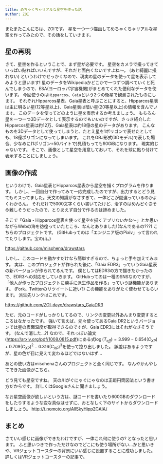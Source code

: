 ```yaml
---
title: めちゃくちゃリアルな星空を作った話
author: ZOI
---
```


またまたこんにちは、ZOIです。
星を一つ一つ描画してめちゃくちゃリアルな星空を作ってみたので、その話をしていきます。

## 星の再現

さて、星空を作るということで、まず星が必要です。
星空をカメラで撮ってきていっぱい貼ればいいんですが、それだと面白くないですよね〜。
(あと綺麗に撮れない)
というわけでせっかくなので、現実の星のデータを使って星を表示してみようと思います!
星のデータをWikipediaかどこかで一つずつ調べていくと死んでしまうので、ESA(ヨーロッパ宇宙機関)がまとめてくれた便利なデータを使います。
今回使うのは`Hipparcos`、`Gaia`という2つの衛星で観測されたものにします。
それぞれHipparcos星表、Gaia星表と呼ぶことにすると、Hipparcos星表は主に明るい星(12等星以上)、Gaia星表は暗い星(20等星以上)の情報を含んでいます。
このデータを使ってどのように星を表示するか考えましょう。
もちろん星を一つ一つ3Dデータとして表示するのでもいいのですが、さっき紹介したHipparcos星表は約12万、Gaia星表は約18億の星のデータがあります。
こんなものを3Dデータとして使ってしまうと、たとえ星を1ポリゴンで表せたとしても、18億ポリゴンになってしまいます。
これをOBJ形式(3Dモデル)で表した場合、少なめに(1ポリゴン=50バイトで)見積もっても90GiBになります。
現実的じゃないです。
そこで、画像として星空を用意しておいて、それを球に貼り付けて表示することにしましょう。

## 画像の作成

というわけで、Gaia星表とHipparcos星表から星空を描くプログラムを作ります。
しかし、一回自分で作ってみて一応完成したのですが、出力するとどう見てもミスってました。天文の知識がなさすぎて、一体どこが間違っているのかよくわからん。
それだけで5000文字くらい書いてたけど、治すのは~~めんどくさそう~~難しそうだったので、とりあえず自分で作るのは諦めました。

そこで「Gaia・Hipparcos星表を使って星空を描くアプリないかな〜」とか思いながらWebの海を彷徨っていたところ、なんとありました!(なんであるの???)
こちらのプロジェクトです。
(GitHubってのは「エンジニア版のPixiv」って言われてたりします。宝の山。)

<https://github.com/misohena/drawstars>

しかし、このコードを動かすだけなら簡単すぎるので、ちょっと手を加えてみます。
実は、このプロジェクトが作られた後に、「Gaia EDR3」っていうGaia星表の新バージョンが作られてるんです。
僕としてはEDR3の方で描きたかったので、EDR3への対応をしていきます。
GitHubってのは一種のSNSなのですが、「他人が作ったプロジェクトに勝手に派生作品を作る」っていう~~謎~~機能があります。
(Fork。Twitterのリツイートに近い?)
この機能をありがたく使わせてもらいます。
派生先リンクはこれです。

<https://github.com/ZOI-dayo/drawstars_GaiaDR3>

ただ、元のコードがしっかりしてるので、リンクの変更以外あんまり変更するところはなかったです。
強いて言えば、元々使ってあるGaia DR2というバージョンでは星の表面温度が取得できるのですが、Gaia EDR3にはそれがなさそうです。
(なんで消した...?)
なので、それっぽい論文(<https://arxiv.org/pdf/1008.0815.pdf>)にある式$\log (T_{eff}) = 3.999 - 0.654 (C_{XP}) + 0.709 (C_{XP})^2 − 0.316(C_{XP})^3$を使って捻り出しました。
誤差はあるようですが、星の色が目に見えて変わるほどではないはず...

あとの使い方はmisohenaさんのプロジェクトと全く同じです。
なんやかんやしてできた画像がこちら。

<!-- ![](https://github.com/ZOI-dayo/VRCStarWorld/blob/main/Assets/Stars/output.png?raw=true) -->

どう見ても星空ですね。
天の川がぐにゃぐにゃなのは正距円筒図法という書き方だからです。
詳しくはGoogleさんに聞きましょう。

なお星空画像が欲しいという方は、謎コードを書いたり600GBのダウンロードをしたりするような変な真似はせずに、おとなしく下のサイトからダウンロードしましょう。
<http://t.nomoto.org/AllSkyHipp2GAIA/>

## まとめ

さていい感じに画像ができたわけですが、一体これ何に使うの? となったと思います。
ふと思いつきで作っただけなのでどこにも使う場所がない...かと思いきや、VRジェットコースターの背景にいい感じに設置することに成功しました。
詳しくはVRジェットコースターの記事で。

